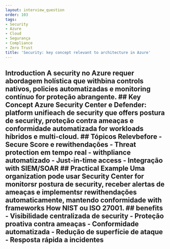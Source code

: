```yaml
---
layout: interview_question
order: 103
tags:
- Security
- Azure
- Cloud
- Segurança
- Compliance
- Zero Trust
title: 'Security: key concept relevant to architecture in Azure'
---
```


## Introduction A security no Azure requer abordagem holística que withbina controls nativos, policies automatizadas e monitoring contínuo for proteção abrangente. ## Key Concept **Azure Security Center e Defender**: platform unifieach de security que offers postura de security, proteção contra ameaças e conformidade automatizada for workloads híbridos e multi-cloud. ## Tópicos Relevbefore - Secure Score e rewithendações - Threat protection em tempo real - withpliance automatizado - Just-in-time access - Integração with SIEM/SOAR ## Practical Example Uma organization pode usar Security Center for monitorsr postura de security, receber alertas de ameaças e implementsr rewithendações automaticamente, mantendo conformidade with frameworks How NIST ou ISO 27001. ## benefits - Visibilidade centralizada de security - Proteção proativa contra ameaças - Conformidade automatizada - Redução de superfície de ataque - Resposta rápida a incidentes